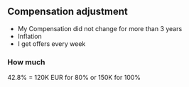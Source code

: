 ## Compensation adjustment
- My Compensation did not change for more than 3 years
- Inflation
- I get offers every week

### How much

42.8% = 120K EUR for 80% or 150K for 100%